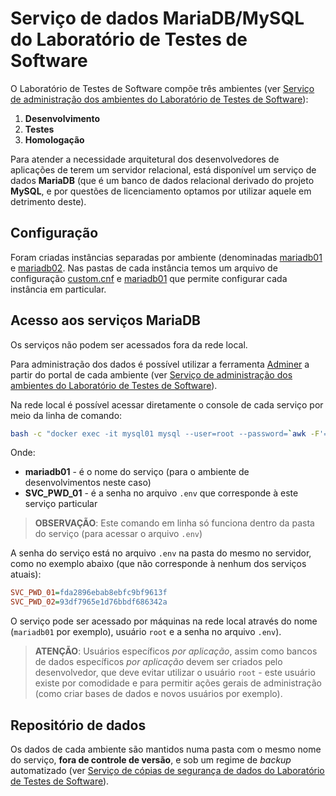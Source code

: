# Serviço de dados **MariaDB/MySQL** do Laboratório de Testes de Software

O Laboratório de Testes de Software compõe três ambientes (ver [Serviço de administração dos ambientes do Laboratório de Testes de Software](../httpd/README.md)):

1. **Desenvolvimento**
1. **Testes**
1. **Homologação**

Para atender a necessidade arquitetural dos desenvolvedores de aplicações de terem um servidor relacional, está disponível um serviço de dados **MariaDB** (que é um banco de dados relacional derivado do projeto **MySQL**, e por questões de licenciamento optamos por utilizar aquele em detrimento deste).

## Configuração

Foram criadas instâncias separadas por ambiente (denominadas [mariadb01](./mariadb01) e [mariadb02](./mariadb02). Nas pastas de cada instância temos um arquivo de configuração [custom.cnf](./mariadb02) e [mariadb01](./mariadb01/custom.cnf) que permite configurar cada instância em particular.

## Acesso aos serviços **MariaDB**

Os serviços não podem ser acessados fora da rede local.

Para administração dos dados é possível utilizar a ferramenta [Adminer](../adminer/README.md) a partir do portal de cada ambiente (ver [Serviço de administração dos ambientes do Laboratório de Testes de Software](../httpd/README.md)).

Na rede local é possível acessar diretamente o console de cada serviço por meio da linha de comando:

```bash
bash -c "docker exec -it mysql01 mysql --user=root --password=`awk -F'=' '/SVC_PWD_01/{ printf("%s\n",$2) }' .env` -P 3306"
```

Onde:
* **mariadb01** - é o nome do serviço (para o ambiente de desenvolvimentos neste caso)
* **SVC_PWD_01** - é a senha no arquivo `.env` que corresponde à este serviço particular

> **OBSERVAÇÃO**: Este comando em linha só funciona dentro da pasta do serviço (para acessar o arquivo `.env`)

A senha do serviço está no arquivo `.env` na pasta do mesmo no servidor, como no exemplo abaixo (que não corresponde à nenhum dos serviços atuais):

```ini
SVC_PWD_01=fda2896ebab8ebfc9bf9613f
SVC_PWD_02=93df7965e1d76bbdf686342a
```

O serviço pode ser acessado por máquinas na rede local através do nome (`mariadb01` por exemplo), usuário `root` e a senha no arquivo `.env`).

> **ATENÇÃO**: Usuários específicos *por aplicação*, assim como bancos de dados específicos *por aplicação* devem ser criados pelo desenvolvedor, que deve evitar utilizar o usuário `root` - este usuário existe por comodidade e para permitir ações gerais de administração (como criar bases de dados e novos usuários por exemplo).

## Repositório de dados

Os dados de cada ambiente são mantidos numa pasta com o mesmo nome do serviço, **fora de controle de versão**, e sob um regime de _backup_ automatizado (ver [Serviço de cópias de segurança de dados do Laboratório de Testes de Software](../backup/README.md)).